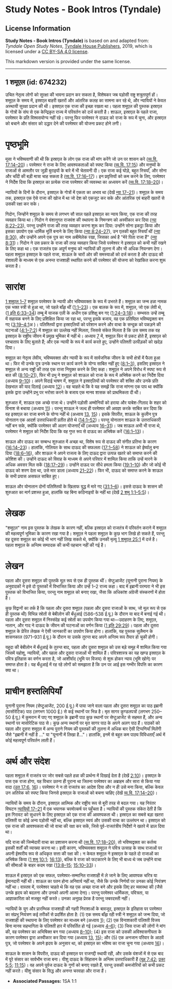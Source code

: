 # Study Notes - Book Intros (Tyndale)

## License Information

**Study Notes - Book Intros (Tyndale)** is based on and adapted from: _Tyndale Open Study Notes_, [Tyndale House Publishers](https://tyndaleopenresources.com/), 2019, which is licensed under a [CC BY-SA 4.0 license](https://creativecommons.org/licenses/by-sa/4.0/legalcode.en).

This markdown version is provided under the same license.



--------------------------------

## 1 शमूएल (id: 674232)

उचित नेतृत्व लोगों को सुरक्षा की भावना प्रदान कर सकता है, विशेषकर जब पड़ोसी राष्ट्र शत्रुतापूर्ण हों। शमूएल के समय में, इस्राएल बाहरी खतरों और आंतरिक कलह का सामना कर रहे थे, और न्यायियों ने केवल अस्थायी सुरक्षा प्रदान की थी। इस्राएल एक राजा की इच्छा रखता था। पहला शमूएल की पुस्तक इस्राएल के गोत्रों के संघ से एक केन्द्रिकृत राज्य में परिवर्तन को दर्ज करती है। शाऊल, इस्राएल के पहले राजा, परमेश्वर के प्रति विश्वसयोग्य नहीं रहे। परन्तु फिर परमेश्वर ने दाऊद को राजा के रूप में चुना, और इस्राएल को बचाने और संसार को उद्धार देने की परमेश्वर की योजना प्रकट होने लगी।

पृष्ठभूमि
=========

मूसा ने भविष्यवाणी की थी कि इस्राएल के लोग एक राजा की मांग करेंगे जो उन पर शासन करे ([व्य.वि. 17:14–20](https://ref.ly/Deut17:14-Deut17:20))। परमेश्वर ने राजा के लिए आवश्यकताओं को स्पष्ट किया ([व्य.वि. 17:15](https://ref.ly/Deut17:15)) और मनुष्यों के राजाओं से आमतौर पर जुड़ी बुराइयों के बारे में भी चेतावनी दी। एक राजा कई घोड़े, बहुत स्त्रियाँ, और सोना और चाँदी की बड़ी मात्रा चाह सकता है ([व्य.वि. 17:16–17](https://ref.ly/Deut17:16-Deut17:17))। इन प्रवृत्तियों को कम करने के लिए, परमेश्वर ने निर्देश दिया कि इस्राएल का प्रत्येक राजा परमेश्वर की व्यवस्था का अध्ययन करें ([व्य.वि. 17:18–20](https://ref.ly/Deut17:18-Deut17:20))।

न्यायियों के दिनों के दौरान, इस्राएल के गोत्रों में एकता का अभाव था (देखें [न्या 17–21](https://ref.ly/Judg17:1-Judg21:25))। शमूएल के समय तक, इस्राएल एक ऐसे राजा की खोज में था जो देश को एकजुट कर सके और आंतरिक एवं बाहरी खतरों से उसकी रक्षा कर सके।

गिदोन, जिन्होंने शमूएल के समय से लगभग सौ साल पहले इस्राएल का न्याय किया, एक राजा की तरह व्यवहार किया था। गिदोन ने वंशानुगत राजवंश की स्थापना के निमन्त्रण को अस्वीकार कर दिया ([न्या 8:22–23](https://ref.ly/Judg8:22-Judg8:23)), परन्तु उन्होंने राजा की तरह व्यवहार करना शुरू कर दिया: उन्होंने सोना इकट्ठा किया और इसका उपयोग एक धार्मिक मूर्ति बनाने के लिए किया ([न्या 8:24–27](https://ref.ly/Judg8:24-Judg8:27)), उन एलकी बहुत स्त्रियाँ थीं ([न्या 8:30](https://ref.ly/Judg8:30)), और उन्होंने अपने एक पुत्र का नाम अबीमेलेक रखा, जिसका अर्थ है "मेरे पिता राजा हैं" ([न्या 8:31](https://ref.ly/Judg8:31))। गिदोन ने उस प्रकार के राजा की तरह व्यवहार किया जिसे परमेश्वर ने इस्राएल को कभी नहीं रखने के लिए कहा था। एक राजतंत्र एक अपूर्ण मनुष्य को न्यायियों की तुलना में और भी अधिक नियन्त्रण देगा। पहला शमूएल इस्राएल के पहले राजा, शाऊल के चारों ओर की समस्याओं को दर्ज करता है और दाऊद की वंशावली के माध्यम से एक अनन्त राजशाही स्थापित करने की परमेश्वर की योजना को रेखांकित करना शुरू करता है।

सारांश
======

[1 शमूएल 1–7](https://ref.ly/1Sam1:1-1Sam7:17) शमूएल परमेश्वर के न्यायी और भविष्यवक्ता के रूप में उभरते हैं। शमूएल का जन्म हन्ना नामक एक भक्त स्त्री से हुआ था, जो पहले बाँझ थीं ([1:1–23](https://ref.ly/1Sam1:1-1Sam1:23))। एक बालक के रूप में, शमूएल, जो एक लेवी थे, ([1 इति 6:33–34](https://ref.ly/1Chr6:33-1Chr6:34)) तम्बू में याजक एली के अधीन एक प्रशिक्षु बन गए ([1:24–3:18](https://ref.ly/1Sam1:24-1Sam3:18))। सम्भवतः उन्हें तम्बू में सहायक बनने के लिए प्रशिक्षित किया जा रहा था, परन्तु इसके बजाय, वह एक प्रतिष्ठित भविष्यद्वक्ता बन गए ([3:19–4:1](https://ref.ly/1Sam3:19-1Sam4:1)अ )। पलिश्तियों द्वारा इस्राएलियों को परेशान करने और वाचा के सन्दूक को पकड़ने की घटनाओं ([4:1–7:2](https://ref.ly/1Sam4:1-1Sam7:2)) में शमूएल का उल्लेख नहीं मिलता, जिससे संकेत मिलता है कि उस समय तक वह इस्राएल के राष्ट्रीय जीवन में प्रमुख भूमिका में नहीं थे। अध्याय [7](https://ref.ly/1Sam7:1-1Sam7:17) में, शमूएल फिर से प्रकट होते हैं, इस्राएल को पश्चाताप के लिए बुलाते हैं; और एक न्यायी के रूप में कार्य करते हुए, उन्होंने पलिश्ती उत्पीड़कों को खदेड़ दिया।

शमूएल का नेतृत्व लेवीय, भविष्यवक्ता और न्यायी के रूप में सार्वजनिक जीवन के सभी क्षेत्रों में फैला हुआ था। फिर भी उनके पुत्र उनके स्थान पर कार्य करने के योग्य साबित नहीं हुए ([8:1–3](https://ref.ly/1Sam8:1-1Sam8:3)), इसलिए इस्राएल ने शमूएल से अन्य राष्ट्रों की तरह एक राजा नियुक्त करने के लिए कहा। शमूएल ने अपने विरोध में स्पष्ट रूप से बात की ([8:10–21](https://ref.ly/1Sam8:10-1Sam8:21)), फिर भी प्रभु ने शमूएल को शाऊल को राजा के रूप में अभिषेक करने का निर्देश दिया (अध्याय [9–10](https://ref.ly/1Sam9:1-1Sam10:27))। अपने विदाई भाषण में, शमूएल ने इस्राएलियों को परमेश्वर की शक्ति और उनके प्रति देखभाल की याद दिलाई (अध्याय [12](https://ref.ly/1Sam12:1-1Sam12:25))। वह चाहते थे कि वे यह समझें कि राजा मांगना एक पाप था क्योंकि इसके द्वारा उन्होंने प्रभु पर भरोसा करने के बजाय एक मानव शासक को प्राथमिकता दी थी।

शुरुआत में, शाऊल एक अच्छे राजा थे। उन्होंने पड़ोसी अम्मोनियों को हराया और याबेश\-गिलाद के शहर को विनाश से बचाया (अध्याय [11](https://ref.ly/1Sam11:1-1Sam11:15))। परन्तु शाऊल ने जल्द ही परमेश्वर की अवज्ञा करके साबित कर दिया कि वह इस्राएल का राजा बनने के योग्य नहीं थे (अध्याय [13](https://ref.ly/1Sam13:1-1Sam13:23), [15](https://ref.ly/1Sam15:1-1Sam15:35))। इसके विपरीत, शाऊल के कुलीन पुत्र योनातान एक आदर्श उत्तराधिकारी प्रतीत होते थे ([14:1–52](https://ref.ly/1Sam14:1-1Sam14:52))। परन्तु योनातान शाऊल के उत्तराधिकारी नहीं बन सके, क्योंकि परमेश्वर की अलग योजनाएँ थीं (अध्याय [16–31](https://ref.ly/1Sam16:1-1Sam31:13))। जब शाऊल अभी भी राजा थे, परमेश्वर ने शमूएल को निर्देश दिया कि वह गुप्त रूप से दाऊद का अभिषेक करें ([16:1–13](https://ref.ly/1Sam16:1-1Sam16:13))।

शाऊल और दाऊद का सम्बन्ध शुरुआत में अच्छा था, विशेष रूप से दाऊद की संगीत प्रतिभा के कारण ([16:14–23](https://ref.ly/1Sam16:14-1Sam16:23))। हालांकि, गोलियत के साथ दाऊद की सफलता ([17:1–58](https://ref.ly/1Sam17:1-1Sam17:58)) ने शाऊल को ईर्ष्यालु बना दिया ([18:6–16](https://ref.ly/1Sam18:6-1Sam18:16)), और शाऊल ने अपने राजत्व के लिए दाऊद द्वारा उत्पन्न खतरे को समाप्त करने की कोशिश की। उन्होंने दाऊद को विवाह के माध्यम से अपने परिवार में शामिल किया ताकि उन्हें मारने के अधिक अवसर मिल सकें ([18:17–29](https://ref.ly/1Sam18:17-1Sam18:29))। उन्होंने दाऊद पर सीधे हमला किया ([19:1–10](https://ref.ly/1Sam19:1-1Sam19:10)) और जो कोई भी दाऊद को शरण देता था, उसे मार डाला (अध्याय [21–22](https://ref.ly/1Sam21:1-1Sam22:23))। फिर भी, दाऊद को समाप्त करने के शाऊल के सभी प्रयास असफल साबित हुए।

शाऊल और योनातान दोनों पलिश्तियों के खिलाफ युद्ध में मारे गए ([31:1–6](https://ref.ly/1Sam31:1-1Sam31:6))। इससे दाऊद के शासन की शुरुआत का मार्ग प्रशस्त हुआ, हालांकि यह बिना कठिनाइयों के नहीं था (देखें [2 शमू 1:1–5:5](https://ref.ly/2Sam1:1-2Sam5:5))।

लेखक
====

"शमूएल" नाम इस पुस्तक के लेखक के कारण नहीं, बल्कि इस्राएल को राजतंत्र में परिवर्तन कराने में शमूएल की महत्वपूर्ण भूमिका के कारण रखा गया है। शमूएल ने पहला शमूएल के कुछ भाग लिखे हो सकते हैं, परन्तु वह दूसरा शमूएल का कोई भी भाग नहीं लिख सकते थे, क्योंकि उनकी मृत्यु [1 शमूएल 25:1](https://ref.ly/1Sam25:1) में दर्ज है। पहला शमूएल के अन्तिम सम्पादक की कभी पहचान नहीं की गई है।

लेखन
====

पहला और दूसरा शमूएल की पुस्तकें मूल रूप से एक ही पुस्तक थीं। सेप्टुआजेंट (यूनानी पुराना नियम) के अनुवादकों ने इसे दो पुस्तकों में विभाजित किया और उन्हें 1–2 राज्य कहा। बाद में इब्रानी परम्परा ने भी इस पुस्तक को विभाजित किया, परन्तु नाम शमूएल को बनाए रखा, जैसा कि अधिकांश अंग्रेजी संस्करणों में होता है।

कुछ विद्वानों का तर्क है कि पहला और दूसरा शमूएल (पहला और दूसरा राजाओं के साथ, जो मूल रूप से एक ही पुस्तक थी) विभिन्न स्रोतों से बेबीलोन की बँधुआई (586–538 ई.पू.) के दौरान या बाद में बनाई गई थी। पहला और दूसरा शमूएल में निस्संदेह कई स्रोतों का उपयोग किया गया था—उदाहरण के लिए, शमूएल, नातान, और गाद ने दाऊद के जीवन की घटनाओं का वर्णन किया ([1 इति 29:29](https://ref.ly/1Chr29:29))। पहला और दूसरा शमूएल के प्रेरित लेखक ने ऐसी जानकारी का उपयोग किया होगा। हालांकि, यह पुस्तक सुलैमान के शासनकाल (971–931 ई.पू.) के दौरान या उसके तुरन्त बाद अपने अन्तिम रूप तैयार हो चुकी होगी।

यहूदा की बेबीलोन में बँधुआई के तुरन्त बाद, पहला और दूसरा शमूएल को उस बड़े समूह में शामिल किया गया जिसमें यहोशू, न्यायियों, और पहला और दूसरा राजाओं भी शामिल हैं। पवित्रशास्त्र का यह खण्ड इस्राएल के पवित्र इतिहास का वर्णन करता है, जो आशीर्वाद (भूमि पर विजय) से शुरू होकर न्याय (भूमि खोने) पर समाप्त होता है। यह बँधुआई में रह रहे लोगों को समझाता है कि उन पर आई इस गम्भीर विपत्ति का कारण क्या था।

प्राचीन हस्तलिपियाँ
===================

यूनानी पुराना नियम (सेप्टुआजेंट, 200 ई.पू.) में पाया जाने वाला पहला और दूसरा शमूएल का पाठ इब्रानी (मासोरेटिक) पाठ (लगभग 1000 ई.) से कई स्थानों पर भिन्न है। मृत सागर कुण्डलपत्रों (लगभग 250–50 ई.पू.) में कुमरान में पाए गए शमूएल के इब्रानी पाठ कुछ स्थानों पर सेप्टुआजेंट से सहमत हैं, और अन्य स्थानों पर मासोरेटिक पाठ से। कुछ अन्य स्थानों पर मृत सागर पाठ के अपने अलग पाठ हैं। पाठकों को पहला और दूसरा शमूएल में अन्य पुराने नियम की पुस्तकों की तुलना में अधिक बार ऐसी टिप्पणियाँ मिलेंगी जैसे "इब्रानी में नहीं है ..." या "यूनानी में लिखा है..."। हालांकि, इनमें से बहुत कम पाठ्य विविधताएँ अर्थ में कोई महत्वपूर्ण परिवर्तन लाती हैं।

अर्थ और संदेश
=============

पहला शमूएल में राजतंत्र पर जोर सबसे पहले हन्ना की प्रार्थना में दिखाई देता है (देखें [2:10](https://ref.ly/1Sam2:10))। इस्राएल के पास एक राजा होगा, यह विचार उतना ही पुराना था जितना परमेश्वर का अब्राहम और सारा से किया गया वादा ([उत 17:6](https://ref.ly/Gen17:6), [16](https://ref.ly/Gen17:16))। परमेश्वर ने न तो राजतंत्र का आदेश दिया और न ही उसे मना किया, बल्कि केवल उन अतिरेक को स्पष्ट किया जिनसे इस्राएल के राजाओं को बचना चाहिए (देखें [व्य.वि. 17:14–20](https://ref.ly/Deut17:14-Deut17:20))।

न्यायियों के समय के दौरान, इस्राएल आत्मिक और राष्ट्रीय रूप से बुरी तरह से बदल गया। यह निरंतर विघटन [न्यायियों 17–21](https://ref.ly/Judg17:1-Judg21:25) में एक भयानक चरमोत्कर्ष पर पहुँचता है। न्यायियों की पुस्तक संकेत देती है कि इस गिरावट को सुधारने के लिए इस्राएल को एक राजा की आवश्यकता थी। इस्राएल का सबसे बड़ा खतरा पलिश्ती या कोई अन्य पड़ोसी नहीं था, बल्कि इस्राएल स्वयं और उसकी वाचा का उल्लंघन था। इस्राएल को एक राजा की आवश्यकता थी जो वाचा की रक्षा कर सकें, जिसे पूर्व\-राजतंत्रीय निर्देशों ने खतरे में डाल दिया था।

यदि राजा की जिम्मेदारी वाचा का प्रशासन करना थी ([व्य.वि. 17:18–20](https://ref.ly/Deut17:18-Deut17:20)), तो भविष्यद्वक्ता का कर्तव्य इसकी शर्तों की व्याख्या करना था। इसी कारण, भविष्यवक्ता शमूएल ने पवित्र उत्साह के साथ राजाओं पर अपनी ईश्वरीय रूप से अधिकृत सत्ता की रक्षा की। न केवल शमूएल ने इस्राएल के पहले दो राजाओं का अभिषेक किया ([1 शमू 10:1](https://ref.ly/1Sam10:1); [16:13](https://ref.ly/1Sam16:13)), बल्कि वे राजा को फटकारने के लिए भी बाध्य थे जब उन्होंने वाचा की सीमाओं के बाहर कदम रखा ([13:8–15](https://ref.ly/1Sam13:8-1Sam13:15); [15:10–33](https://ref.ly/1Sam15:10-1Sam15:33))।

शाऊल में इस्राएल को एक सफल, परमेश्वर\-सम्मानित राजशाही में ले जाने के लिए आवश्यक चरित्र या ईमानदारी नहीं थी। शाऊल का पतन होना अनिवार्य नहीं था, जैसे कि उनके निर्णयों पर उनका कोई नियंत्रण नहीं था। वास्तव में, परमेश्वर चाहते थे कि वह एक अच्छा राजा बने और इसके लिए हर व्यवस्था की (जैसे उनके हृदय को बदलना और उनको अपनी आत्मा देना)। परन्तु परमेश्वर धार्मिकता, पवित्रता, या आज्ञाकारिता को मजबूर नहीं करते। उनका अनुग्रह प्रेरक है परन्तु जबरदस्ती नहीं।

न्यायियों के युग और प्रारम्भिक राजशाही की गहरी निराशाओं के बावजूद, इस्राएल के इतिहास पर परमेश्वर का संप्रभु नियंत्रण कई तरीकों से प्रदर्शित होता है: (1\) एक समय बाँझ रही स्त्री ने शमूएल को जन्म दिया, जो राजशाही की स्थापना के लिए परमेश्वर का माध्यम बने (अध्याय [1](https://ref.ly/1Sam1:1-1Sam1:28)); (2\) एक विनाशकारी पलिश्ती विजय बिना मानव सहभागिता के पलिश्ती हार में परिवर्तित हो गई (अध्याय [4–6](https://ref.ly/1Sam4:1-1Sam6:21)); (3\) जिस राजा की लोगों ने मांग की, वह परमेश्वर का अभिषिक्त बन गया (अध्याय [8–10](https://ref.ly/1Sam8:1-1Sam10:27)); (4\) इस राजा को उसकी अविश्वासनीयता के कारण परमेश्वर द्वारा अस्वीकार कर दिया गया (अध्याय [13](https://ref.ly/1Sam13:1-1Sam13:23), [15](https://ref.ly/1Sam15:1-1Sam15:35)); और (5\) एक अनजान परिवार के आठवें पुत्र, जो परमेश्वर के अपने हृदय के अनुसार था, को इस्राएल का भविष्य का राजा चुना गया (अध्याय [16](https://ref.ly/1Sam16:1-1Sam16:23))।

शाऊल के शासन के विपरीत, दाऊद की इस्राएल पर राजगद्दी स्थायी रही, और उसके वंशजों में से एक बाद में पूरे संसार का सार्वभौम राजा बना। यीशु दाऊद के सिंहासन के अन्तिम उत्तराधिकारी हैं ([यूह 7:42](https://ref.ly/John7:42); [प्रका 5:5](https://ref.ly/Rev5:5); [11:15](https://ref.ly/Rev11:15))। वह अपने पूर्वज दाऊद के गुणों को बनाए रखते हैं, परन्तु उसकी कमजोरियों को कभी प्रकट नहीं करते। यीशु संसार के सिद्ध और अनन्त चरवाहा और राजा हैं।

* **Associated Passages:** 1SA 1:1

